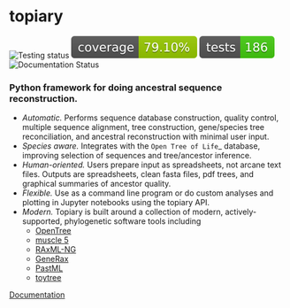 # topiary

![Testing status](https://github.com/harmslab/topiary/actions/workflows/python-app.yml/badge.svg) ![Coverage](reports/badges/coverage-badge.svg) ![Number of tests](reports/badges/tests-badge.svg) ![Documentation Status](https://readthedocs.org/projects/topiary-asr/badge/?version=latest)

### Python framework for doing ancestral sequence reconstruction.

+ *Automatic.* Performs sequence database construction, quality
  control, multiple sequence alignment, tree construction, gene/species tree
  reconciliation, and ancestral reconstruction with minimal user input.
+ *Species aware.* Integrates with the `Open Tree of Life`_
  database, improving selection of sequences and tree/ancestor inference.
+ *Human-oriented.* Users prepare input as spreadsheets, not
  arcane text files. Outputs are spreadsheets, clean fasta files, pdf trees,
  and graphical summaries of ancestor quality.
+ *Flexible.* Use as a command line program or do custom analyses
  and plotting in Jupyter notebooks using the topiary API.
+ *Modern.* Topiary is built around a collection of modern,
  actively-supported, phylogenetic software tools including
  + [OpenTree](https://opentree.readthedocs.io/en/latest/)
  + [muscle 5](https://www.drive5.com/muscle/)
  + [RAxML-NG](https://github.com/amkozlov/raxml-ng)
  + [GeneRax](https://github.com/BenoitMorel/GeneRax)
  + [PastML](https://pastml.pasteur.fr)
  + [toytree](https://toyplot.readthedocs.io/)

[Documentation](https://topiary-asr.readthedocs.io/en/latest/)
